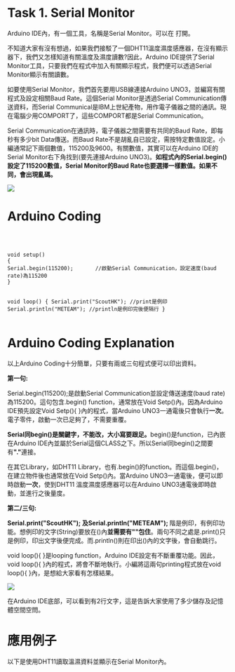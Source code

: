 <h1>Task 1. Serial Monitor</h1><p>
Arduino IDE內，有一個工具，名稱是Serial Monitor。可以在   打開。<p>
不知道大家有沒有想過，如果我們接駁了一個DHT11溫度濕度感應器，在沒有顯示器下，我們又怎樣知道有關溫度及濕度讀數?因此，Arduino IDE提供了Serial Monitor工具，只要我們在程式中加入有關顯示程式，我們便可以透過Serial Monitor顯示有關讀數。<p>
如要使用Serial Monitor，我們首先要用USB線連接Arduino UNO3，並編寫有關程式及設定相關Baud Rate。這個Serial Monitor是透過Serial Communication傳送資料，而Serial Communical是IBM上世紀產物，用作電子儀器之間的通訊。現在電腦少用COMPORT了，這些COMPORT都是Serial Communication。<p>
Serial Communication在通訊時，電子儀器之間需要有共同的Baud Rate，即每秒有多少bit Data傳送。而Baud Rate不是胡亂自已設定，需按特定數值設定。小編通常記下兩個數值，115200及9600。有關數值，其實可以在Arduino IDE的Serial Monitor右下角找到(要先連接Arduino UNO3)。<B>如程式內的Serial.begin()設定了115200數值，Serial Monitor的Baud Rate也要選擇一樣數值。如果不同，會出現亂碼。</B><p>
<img src="https://www.meteam.org/1st_STEM2022/GithubWebpage/SL001.png"><p>
<p>
<p>
  
<h1>Arduino Coding</h1>
<br>
<pre><code>
void setup()
{ 
Serial.begin(115200);       //啟動Serial Communication，設定速度(baud rate)為115200
}

void loop() 
{ 
Serial.print("ScoutHK");     //print是例印
Serial.println("METEAM");   //println是例印完後便隔行
}
</code></pre>
<h1>Arduino Coding Explanation</h1><p>
以上Arduino Coding十分簡單，只要有兩或三句程式便可以印出資料。<p>
<B>第一句:</B><p>
Serial.begin(115200);是啟動Serial Communication並設定傳送速度(baud rate)為115200。這句包含.begin() function，通常放在Void Setp()內。因為Arduino IDE預先設定Void Setp(){ }內的程式，當Arduino UNO3一通電後只會執行<B>一次</B>。電子零件，啟動一次已足夠了，不需要重覆。<p>
<B>Serial同begin()是關鍵字，不能改，大小寫要跟足。</B>begin()是function，已內嵌在Arduino IDE內並屬於Serial這個CLASS之下。所以Serial同begin()之間要有<B>"."</B>連接。<p> 
在其它Library，如DHT11 Library，也有.begin()的function。而這個.begin()，在建立物件後也通常放在Void Setp()內。當Arduino UNO3一通電後，便可以即時啟動<B>一次</B>，使到DHT11 溫度濕度感應器可以在Arduino UNO3通電後即時啟動，並進行之後量度。
<p>
<B>第二/三句:</B><p>  
<B>Serial.print("ScoutHK"); 及Serial.println("METEAM"); </B>階是例印，有例印功能。想例印的文字(String)要放在()內<B>並需要有""包住</B>。兩句不同之處是.print()只是例印，印出文字後便完成。而.println()則在印出()內的文字後，會自動跳行。
<p> 
void loop(){ }是looping function，Arduino IDE設定有不斷重覆功能。因此，void loop(){ }內的程式，將會不斷地執行。小編將這兩句printing程式放在void loop(){ }內，是想給大家看有怎樣結果。<p> 
<img src="https://www.meteam.org/1st_STEM2022/GithubWebpage/SL002b.png"><p>
在Arduino IDE底部，可以看到有2行文字，這是告訴大家使用了多少儲存及記憶體空間空問。<p>
<h1>應用例子</h1><p>
以下是使用DHT11讀取溫濕資料並顯示在Serial Monitor內。  
